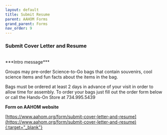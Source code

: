 ```yaml
---
layout: default
title: Submit Resume
parent: AAHOM Forms
grand_parent: Forms
nav_order: 9
---
```


### Submit Cover Letter and Resume

<br>
***Intro message***

Groups may pre-order Science-to-Go bags that contain souvenirs, cool science items and fun facts about the items in the bag.

Bags must be ordered at least 2 days in advance of your visit in order to allow time for assembly. To order your bags just fill out the order form below or call the Hands-On Store at 734.995.5439

**Form on AAHOM website**

[https://www.aahom.org/form/submit-cover-letter-and-resume](https://www.aahom.org/form/submit-cover-letter-and-resume){:target="_blank"}